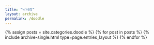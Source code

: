 ```yaml
---
title: "낙서장"
layout: archive
permalink: /doodle
---
```



{% assign posts = site.categories.doodle %}
{% for post in posts %} {% include archive-single.html type=page.entries_layout %} {% endfor %}